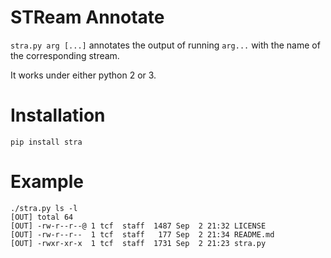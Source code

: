 # STReam Annotate

`stra.py arg [...]` annotates the output of running `arg...` with the name of the corresponding stream.

It works under either python 2 or 3.

# Installation

	pip install stra

# Example

    ./stra.py ls -l
    [OUT] total 64
    [OUT] -rw-r--r--@ 1 tcf  staff  1487 Sep  2 21:32 LICENSE
    [OUT] -rw-r--r--  1 tcf  staff   177 Sep  2 21:34 README.md
    [OUT] -rwxr-xr-x  1 tcf  staff  1731 Sep  2 21:23 stra.py

